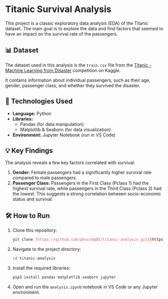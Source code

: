 # Titanic Survival Analysis

This project is a classic exploratory data analysis (EDA) of the Titanic dataset. The main goal is to explore the data and find factors that seemed to have an impact on the survival rate of the passengers.

## 📊 Dataset

The dataset used in this analysis is the `train.csv` file from the [Titanic - Machine Learning from Disaster](https://www.kaggle.com/c/titanic/data) competition on Kaggle.

It contains information about individual passengers, such as their age, gender, passenger class, and whether they survived the disaster.

## 🚀 Technologies Used

- **Language:** Python
- **Libraries:**
  - Pandas (for data manipulation)
  - Matplotlib & Seaborn (for data visualization)
- **Environment:** Jupyter Notebook (run in VS Code)

## 💡 Key Findings

The analysis reveals a few key factors correlated with survival:

1.  **Gender:** Female passengers had a significantly higher survival rate compared to male passengers.
2.  **Passenger Class:** Passengers in the First Class (Pclass 1) had the highest survival rate, while passengers in the Third Class (Pclass 3) had the lowest. This suggests a strong correlation between socio-economic status and survival.

## 🛠️ How to Run

1.  Clone this repository:
    ```bash
    git clone [https://github.com/phucndq05/titanic-analysis.git](https://github.com/phucndq05/titanic-analysis.git)
    ```
2.  Navigate to the project directory:
    ```bash
    cd titanic-analysis
    ```
3.  Install the required libraries:
    ```bash
    pip3 install pandas matplotlib seaborn jupyter
    ```
4.  Open and run the `analysis.ipynb` notebook in VS Code or any Jupyter environment.
